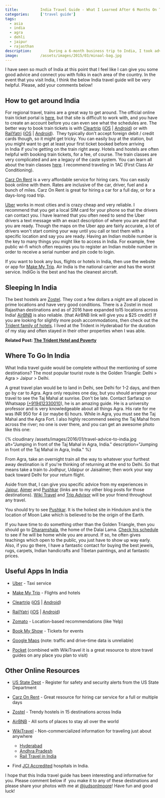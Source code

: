 ```yaml
---
title:			India Travel Guide - What I Learned After 6 Months On The Road
categories:		['travel guide']
tags:
  - asia
  - india
  - agra
  - dehli
  - jaipur
  - rajasthan
description:		During a 6-month business trip to India, I took advantage of every weekend to travel to a different corner of this beautiful and vibrant country.
image:			/assets/images/2015/03/minaal-bag.jpg
---
```


I have seen so much of India at this point that I feel like I can give you some good advice and connect you with folks in each area of the country. In the event that you visit India, I think the below India travel guide will be very helpful. Please, add your comments below!

## How to get around India

For regional travel, trains are a great way to get around. The official online train ticket portal is [here](https://www.irctc.co.in/eticketing/loginHome.jsf), but that site is difficult to work with, and you have to create an account before you can even see what the schedules are. The better way to book train tickets is with [Cleartrip](https://www.cleartrip.com/) ([iOS](https://itunes.apple.com/in/app/cleartrip-flights-hotels-indian/id531324961?mt=8) | [Android](https://play.google.com/store/apps/details?hl=en&id=com.cleartrip.android&referrer=apsalar_clid%3Du7obSSvO1l-pEwJ8ymnQVCVQeTXsnb600xy853v-sh-8243R89lvUtJdVIWOpdDR2QPsAkkdnUjS3255m0X_pbIrMP3K0r8MnvBynkgsUxbEE3YICVDoT_ulVhIpSW2lipQb9piDixQ41giv1f20djzyDPKmif4lBS9tKVPBGlA)) or with [RailYatri](https://www.railyatri.in/) ([iOS](https://itunes.apple.com/in/app/railyatri-pnr-status-live/id1052177547?mt=8) | [Android](https://play.google.com/store/apps/details?id=com.railyatri.in.mobile&hl=en)).  They typically don't accept foreign debit / credit cards though, so it might get tricky. You can easily buy at the station, but you might want to get at least your first ticket booked before arriving in India if you're getting on the train right away. Hotels and hostels are often helpful with booking train tickets, for a fee, of course. The train classes are very complicated and are a legacy of the caste system. You can learn all about the train classes [here](https://wikitravel.org/en/Rail_travel_in_India). I recommend traveling in 1AC (First Class Air Conditioning).

[Carz On Rent](https://www.carzonrent.com/) is a very affordable service for hiring cars. You can easily book online with them. Rates are inclusive of the car, driver, fuel and a bunch of miles. Carz On Rent is great for hiring a car for a full day, or for a days-long road trip.

[Uber](https://www.uber.com/invite/uberjudsonlmoore) works in most cities and is crazy cheap and very reliable. I recommend that you get a local SIM card for your phone so that the drivers can contact you. I have learned that you often need to send the Uber drivers a text message with an exact description of where you are and that you are ready. Though the maps on the Uber app are fairly accurate, a lot of drivers won't start coming your way until you call or text them with a specific location and say you are ready. Having an Indian mobile number is the key to many things you might like to access in India. For example, free public wi-fi which often requires you to register an Indian mobile number in order to receive a serial number and pin code to login.

If you want to book any bus, flights or hotels in India, then use the website or app for [Make My Trip](https://makemytrip.com/). Air India is the national carrier and has the worst service. IndiGo is the best and has the cleanest aircraft.

## Sleeping In India

The best hostels are [Zostel](https://zostel.com/). They cost a few dollars a night are all placed in prime locations and have very good conditions. There is a Zostel in most Rajasthan destinations and as of 2016 have expanded to15 locations across India! [AirBNB](https://www.airbnb.com/c/jmoore381) is also reliable. (that AirBNB link will give you a \$25 credit!) If you are looking for slightly more posh accommodations, then check out the [Trident family of hotels](https://www.tridenthotels.com/). I lived at the Trident in Hyderabad for the duration of my stay and often stayed in their other properties when I was able.

**Related Post: [The Trident Hotel and Poverty](/the-trident-hotel-and-poverty/)**

## Where To Go In India

What India travel guide would be complete without the mentioning of some destinations? The most popular tourist route is the Golden Triangle: Delhi > Agra > Jaipur > Delhi.

A great travel plan would be to land in Delhi, see Delhi for 1-2 days, and then go by car to Agra. Agra only requires one day, but you should arrange your travel to see the Taj Mahal at sunrise. Don't be late. Contact Sarfaraz on Whatsapp [(+919412330010](tel:%28%2B919412330010)), he is an amazing guide. He is a university professor and is very knowledgeable about all things Agra. His rate for me was INR 950 for 4 (or maybe 6) hours. While in Agra, you must see the Taj Mahal and the Agra Fort. I also highly recommend seeing the Taj Mahal from across the river; no one is over there, and you can get an awesome photo like this one:

{% cloudinary /assets/images/2016/01/travel-advice-to-india.jpg alt="Jumping in front of the Taj Mahal in Agra, India." description="Jumping in front of the Taj Mahal in Agra, India." %}

From Agra, take an overnight train all the way to whatever your furthest away destination is if you're thinking of returning at the end to Delhi. So that means take a train to Jodhpur, Udaipur or Jaisalmer; then work your way back toward Delhi for your return flight.

Aside from that, I can give you specific advice from my experiences in [Jaipur](/jaipur/), [Ajmer](/ajmer) and [Pushkar](/pushkar) (links are to my other blog posts for those destinations). [Wiki Travel](https://wikitravel.org/en/Rajasthan) and [Trip Advisor](https://www.tripadvisor.in/Search?q=Rajasthan&geo=297665&pid=3826&returnTo=http%253A__2F____2F__www__2E__tripadvisor__2E__in__2F__ShowForum__2D__g297665__2D__i4566__2D__Rajasthan__2E__html) will be your friend throughout any travel.

You should try to see [Pushkar](/pushkar). It is the holiest site in Hinduism and is the location of Moon Lake which is believed to be the origin of the Earth.

If you have time to do something other than the Golden Triangle, then you should go to [Dharamshala](/dharamshala), the home of the Dalai Lama. [Check his schedule](https://www.dalailama.com/teachings/schedule) to see if he will be home while you are around. If so, he often gives teachings which open to the public, you just have to show up way early. Also, if you go there, I have a fantastic contact for buying the best jewels, rugs, carpets, Indian handicrafts and Tibetan paintings, and at fantastic prices.

## **Useful Apps In India**

- [Uber](https://www.uber.com/invite/uberjudsonlmoore) - Taxi service

- [Make My Trip](https://makemytrip.com) - Flights and hotels

- [Cleartrip](https://www.cleartrip.com/) ([iOS](https://itunes.apple.com/in/app/cleartrip-flights-hotels-indian/id531324961?mt=8) | [Android](https://play.google.com/store/apps/details?hl=en&id=com.cleartrip.android&referrer=apsalar_clid%3Du7obSSvO1l-pEwJ8ymnQVCVQeTXsnb600xy853v-sh-8243R89lvUtJdVIWOpdDR2QPsAkkdnUjS3255m0X_pbIrMP3K0r8MnvBynkgsUxbEE3YICVDoT_ulVhIpSW2lipQb9piDixQ41giv1f20djzyDPKmif4lBS9tKVPBGlA))

- [RailYatri](https://www.railyatri.in/) ([iOS](https://itunes.apple.com/in/app/railyatri-pnr-status-live/id1052177547?mt=8) | [Android](https://play.google.com/store/apps/details?id=com.railyatri.in.mobile&hl=en))

- [Zomato](https://www.zomato.com/) - Location-based recommendations (like Yelp)

- [Book My Show](https://bookmyshow.com) - Tickets for events

- [Google Maps](https://www.google.com/maps) (note: traffic and drive-time data is unreliable)

- [Pocket](https://getpocket.com/a/queue/) (combined with WikiTravel it is a great resource to store travel guides on any place you plan to visit)

## **Other Online Resources**

- [US State Dept](https://travel.state.gov/) - Register for safety and security alerts from the US State Department

- [Carz On Rent](https://carzonrent.com/) - Great resource for hiring car service for a full or multiple days

- [Zostel](https://zostel.com/) - Trendy hostels in 15 destinations across India

- [AirBNB](https://www.airbnb.com/c/jmoore381?s=3&i=1%3Fs%3D26) - All sorts of places to stay all over the world

- [WikiTravel](https://wikitravel.org/) - Non-commercialized information for traveling just about anywhere

	- [Hyderabad](https://wikitravel.org/en/Hyderabad)

	* [Andhra Pradesh](https://wikitravel.org/en/Andhra_Pradesh)

	- [Rail Travel in India](https://wikitravel.org/en/Rail_travel_in_India)

* Find [JCI Accredited](https://www.jointcommissioninternational.org/about-jci/jci-accredited-organizations/?c=India) hospitals in India.

I hope that this India travel guide has been interesting and informative for you. Please comment below if  you make it to any of these destinations and please share your photos with me at [@judsonlmoore](https://twitter.com/judsonlmoore)! Have fun and good luck!
